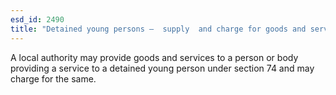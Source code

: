```yaml
---
esd_id: 2490
title: "Detained young persons –  supply  and charge for goods and services"
---
```


A local authority may provide goods and services to a person or body providing a service to a detained young person under section 74 and may charge for the same.

